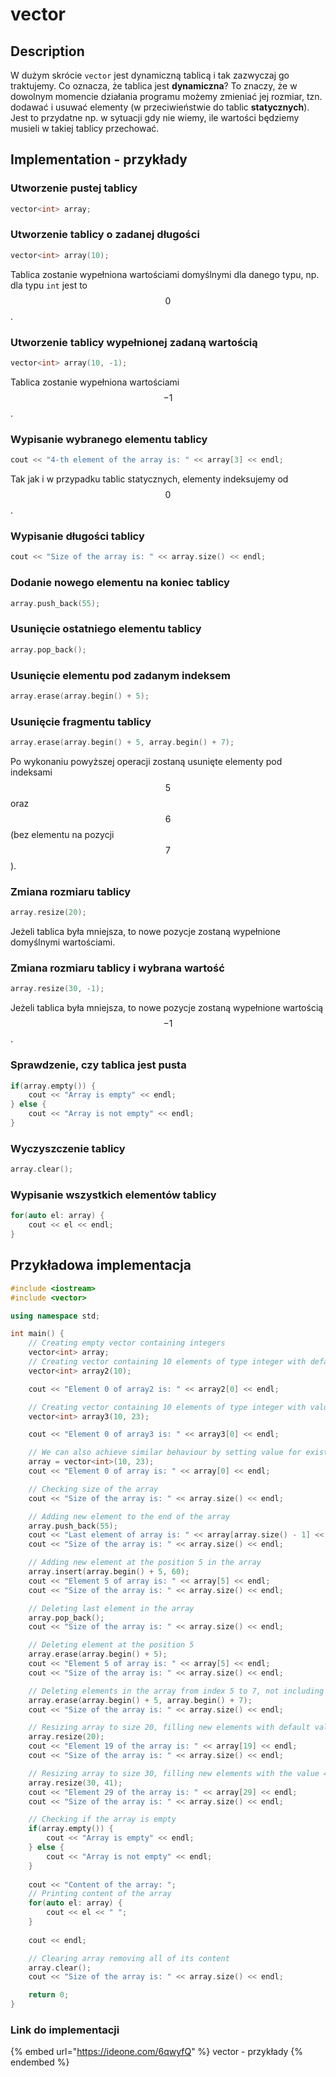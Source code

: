 # vector

## Description

W dużym skrócie `vector` jest dynamiczną tablicą i tak zazwyczaj go traktujemy. Co oznacza, że tablica jest **dynamiczna**? To znaczy, że w dowolnym momencie działania programu możemy zmieniać jej rozmiar, tzn. dodawać i usuwać elementy (w przeciwieństwie do tablic **statycznych**). Jest to przydatne np. w sytuacji gdy nie wiemy, ile wartości będziemy musieli w takiej tablicy przechować.

## Implementation - przykłady

### Utworzenie pustej tablicy

```cpp
vector<int> array;
```

### Utworzenie tablicy o zadanej długości

```cpp
vector<int> array(10);
```

Tablica zostanie wypełniona wartościami domyślnymi dla danego typu, np. dla typu `int` jest to $$0$$.

### Utworzenie tablicy wypełnionej zadaną wartością

```cpp
vector<int> array(10, -1);
```

Tablica zostanie wypełniona wartościami $$-1$$.

### Wypisanie wybranego elementu tablicy

```cpp
cout << "4-th element of the array is: " << array[3] << endl;
```

Tak jak i w przypadku tablic statycznych, elementy indeksujemy od $$0$$.

### Wypisanie długości tablicy

```cpp
cout << "Size of the array is: " << array.size() << endl;
```

### Dodanie nowego elementu na koniec tablicy

```cpp
array.push_back(55);
```

### Usunięcie ostatniego elementu tablicy

```cpp
array.pop_back();
```

### Usunięcie elementu pod zadanym indeksem

```cpp
array.erase(array.begin() + 5);
```

### Usunięcie fragmentu tablicy

```cpp
array.erase(array.begin() + 5, array.begin() + 7);
```

Po wykonaniu powyższej operacji zostaną usunięte elementy pod indeksami $$5$$ oraz $$6$$ (bez elementu na pozycji $$7$$).

### Zmiana rozmiaru tablicy

```cpp
array.resize(20);
```

Jeżeli tablica była mniejsza, to nowe pozycje zostaną wypełnione domyślnymi wartościami.

### Zmiana rozmiaru tablicy i wybrana wartość

```cpp
array.resize(30, -1);
```

Jeżeli tablica była mniejsza, to nowe pozycje zostaną wypełnione wartością $$-1$$.

### Sprawdzenie, czy tablica jest pusta

```cpp
if(array.empty()) {
    cout << "Array is empty" << endl;
} else {
    cout << "Array is not empty" << endl;
}
```

### Wyczyszczenie tablicy

```cpp
array.clear();
```

### Wypisanie wszystkich elementów tablicy

```cpp
for(auto el: array) {
    cout << el << endl;
}
```

## Przykładowa implementacja

```cpp
#include <iostream>
#include <vector>

using namespace std;

int main() {
    // Creating empty vector containing integers
    vector<int> array;
    // Creating vector containing 10 elements of type integer with default value for that type - 0
    vector<int> array2(10);

    cout << "Element 0 of array2 is: " << array2[0] << endl;

    // Creating vector containing 10 elements of type integer with value 23
    vector<int> array3(10, 23);

    cout << "Element 0 of array3 is: " << array3[0] << endl;

    // We can also achieve similar behaviour by setting value for existing variable
    array = vector<int>(10, 23);
    cout << "Element 0 of array is: " << array[0] << endl;

    // Checking size of the array
    cout << "Size of the array is: " << array.size() << endl;

    // Adding new element to the end of the array
    array.push_back(55);
    cout << "Last element of array is: " << array[array.size() - 1] << endl;
    cout << "Size of the array is: " << array.size() << endl;

    // Adding new element at the position 5 in the array
    array.insert(array.begin() + 5, 60);
    cout << "Element 5 of array is: " << array[5] << endl;
    cout << "Size of the array is: " << array.size() << endl;

    // Deleting last element in the array
    array.pop_back();
    cout << "Size of the array is: " << array.size() << endl;

    // Deleting element at the position 5
    array.erase(array.begin() + 5);
    cout << "Element 5 of array is: " << array[5] << endl;
    cout << "Size of the array is: " << array.size() << endl;

    // Deleting elements in the array from index 5 to 7, not including 7
    array.erase(array.begin() + 5, array.begin() + 7);
    cout << "Size of the array is: " << array.size() << endl;

    // Resizing array to size 20, filling new elements with default value
    array.resize(20);
    cout << "Element 19 of the array is: " << array[19] << endl;
    cout << "Size of the array is: " << array.size() << endl;

    // Resizing array to size 30, filling new elements with the value 41
    array.resize(30, 41);
    cout << "Element 29 of the array is: " << array[29] << endl;
    cout << "Size of the array is: " << array.size() << endl;

    // Checking if the array is empty
    if(array.empty()) {
        cout << "Array is empty" << endl;
    } else {
        cout << "Array is not empty" << endl;
    }
    
    cout << "Content of the array: ";
    // Printing content of the array
    for(auto el: array) {
        cout << el << " ";
    }
    
    cout << endl;

    // Clearing array removing all of its content
    array.clear();
    cout << "Size of the array is: " << array.size() << endl;

    return 0;
}
```

### Link do implementacji

{% embed url="https://ideone.com/6qwyfQ" %}
vector - przykłady
{% endembed %}

